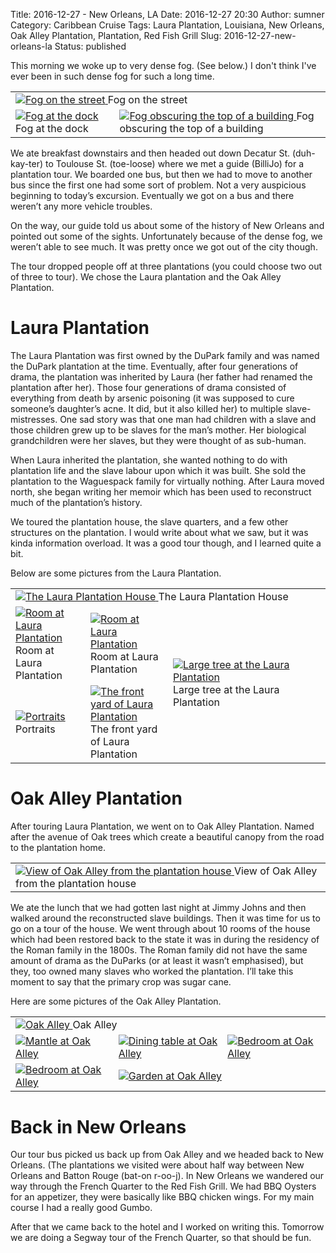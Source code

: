 Title: 2016-12-27 - New Orleans, LA
Date: 2016-12-27 20:30
Author: sumner
Category: Caribbean Cruise
Tags: Laura Plantation, Louisiana, New Orleans, Oak Alley Plantation, Plantation, Red Fish Grill
Slug: 2016-12-27-new-orleans-la
Status: published

This morning we woke up to very dense fog. (See below.) I don't think
I've ever been in such dense fog for such a long time.

<table class="gallery">
  <tr>
    <td colspan="2">
      <a href="images/carribean-cruise/fog-street.jpg" target="_blank">
        <img src="images/carribean-cruise/fog-street.jpg" alt="Fog on the street" />
      </a>
      Fog on the street
    </td>
  </tr>

  <tr>
    <td>
      <a href="images/carribean-cruise/fog-dock.jpg" target="_blank">
        <img src="images/carribean-cruise/fog-dock.jpg" alt="Fog at the dock" />
      </a>
      Fog at the dock
    </td>
    <td>
      <a href="images/carribean-cruise/fog-building.jpg" target="_blank">
        <img src="images/carribean-cruise/fog-building.jpg" alt="Fog obscuring the top of a building" />
      </a>
      Fog obscuring the top of a building
    </td>
  </tr>
</table>

We ate breakfast downstairs and then headed out down Decatur St.
(duh-kay-ter) to Toulouse St. (toe-loose) where we met a guide (BilliJo)
for a plantation tour. We boarded one bus, but then we had to move to
another bus since the first one had some sort of problem. Not a very
auspicious beginning to today’s excursion. Eventually we got on a bus
and there weren’t any more vehicle troubles.

On the way, our guide told us about some of the history of New Orleans
and pointed out some of the sights. Unfortunately because of the dense
fog, we weren’t able to see much. It was pretty once we got out of the
city though.

The tour dropped people off at three plantations (you could choose two
out of three to tour). We chose the Laura plantation and the Oak Alley
Plantation.

# Laura Plantation

The Laura Plantation was first owned by the DuPark family and was named
the DuPark plantation at the time. Eventually, after four generations of
drama, the plantation was inherited by Laura (her father had renamed the
plantation after her). Those four generations of drama consisted of
everything from death by arsenic poisoning (it was supposed to cure
someone’s daughter’s acne. It did, but it also killed her) to multiple
slave-mistresses. One sad story was that one man had children with a
slave and those children grew up to be slaves for the man’s mother. Her
biological grandchildren were her slaves, but they were thought of as
sub-human.

When Laura inherited the plantation, she wanted nothing to do with
plantation life and the slave labour upon which it was built. She sold
the plantation to the Waguespack family for virtually nothing. After
Laura moved north, she began writing her memoir which has been used to
reconstruct much of the plantation’s history.

We toured the plantation house, the slave quarters, and a few other
structures on the plantation. I would write about what we saw, but it
was kinda information overload. It was a good tour though, and I learned
quite a bit.

Below are some pictures from the Laura Plantation.

<table class="gallery">
  <tr class="picture-row">
    <td colspan="4">
      <a href="images/carribean-cruise/laura-house.jpg" target="_blank">
        <img src="images/carribean-cruise/laura-house.jpg" alt="The Laura
          Plantation House" />
      </a>
      The Laura Plantation House
    </td>
  </tr>
  <tr>
    <td>
      <a href="images/carribean-cruise/laura-room.jpg" target="_blank">
        <img src="images/carribean-cruise/laura-room.jpg" alt="Room at Laura
          Plantation" />
      </a>
      Room at Laura Plantation
    </td>
    <td>
      <a href="images/carribean-cruise/laura-crib.jpg" target="_blank">
        <img src="images/carribean-cruise/laura-crib.jpg" alt="Room at Laura
          Plantation" />
      </a>
      Room at Laura Plantation
    </td>
    <td width="50%" colspan="2" rowspan="2">
      <a href="images/carribean-cruise/laura-tree.jpg" target="_blank">
        <img src="images/carribean-cruise/laura-tree.jpg" alt="Large tree at the
          Laura Plantation" />
      </a>
      Large tree at the Laura Plantation
    </td>
  </tr>
  <tr>
    <td>
      <a href="images/carribean-cruise/laura-portraits.jpg" target="_blank">
        <img src="images/carribean-cruise/laura-portraits.jpg" alt="Portraits" />
      </a>
      Portraits
    </td>
    <td>
      <a href="images/carribean-cruise/laura-yard.jpg" target="_blank">
        <img src="images/carribean-cruise/laura-yard.jpg" alt="The front yard of
          Laura Plantation" />
      </a>
      The front yard of Laura Plantation
    </td>
  </tr>
</table>

# Oak Alley Plantation

After touring Laura Plantation, we went on to Oak Alley Plantation.
Named after the avenue of Oak trees which create a beautiful canopy from
the road to the plantation home.

<table class="gallery">
  <tr>
    <td>
      <a href="images/carribean-cruise/oak-alley-from-house.jpg" target="_blank">
        <img src="images/carribean-cruise/oak-alley-from-house.jpg" alt="View of
          Oak Alley from the plantation house" />
      </a>
      View of Oak Alley from the plantation house
    </td>
  <tr>
</table>

We ate the lunch that we had gotten last night at Jimmy Johns and then walked
around the reconstructed slave buildings. Then it was time for us to go on a
tour of the house. We went through about 10 rooms of the house which had been
restored back to the state it was in during the residency of the Roman family in
the 1800s. The Roman family did not have the same amount of drama as the DuParks
(or at least it wasn’t emphasised), but they, too owned many slaves who worked
the plantation.  I’ll take this moment to say that the primary crop was sugar
cane.

Here are some pictures of the Oak Alley Plantation.

<table class="gallery">
  <tr class="picture-row">
    <td colspan="3">
      <a href="images/carribean-cruise/oak-alley.jpg" target="_blank">
        <img src="images/carribean-cruise/oak-alley.jpg" alt="Oak Alley" />
      </a>
      Oak Alley
    </td>
  </tr>
  <tr>
    <td>
      <a href="images/carribean-cruise/oak-alley-mantle.jpg" target="_blank">
        <img src="images/carribean-cruise/oak-alley-mantle.jpg" alt="Mantle at
          Oak Alley" />
      </a>
    </td>
    <td>
      <a href="images/carribean-cruise/oak-alley-table.jpg" target="_blank">
        <img src="images/carribean-cruise/oak-alley-table.jpg" alt="Dining table
          at Oak Alley" />
      </a>
    </td>
    <td>
      <a href="images/carribean-cruise/oak-alley-bedroom.jpg" target="_blank">
        <img src="images/carribean-cruise/oak-alley-bedroom.jpg" alt="Bedroom at
          Oak Alley" />
      </a>
    </td>
  </tr>
  <tr>
    <td>
      <a href="images/carribean-cruise/oak-alley-bedroom2.jpg" target="_blank">
        <img src="images/carribean-cruise/oak-alley-bedroom2.jpg" alt="Bedroom at
          Oak Alley" />
      </a>
    </td>
    <td colspan="2">
      <a href="images/carribean-cruise/oak-alley-garden.jpg" target="_blank">
        <img src="images/carribean-cruise/oak-alley-garden.jpg" alt="Garden at
          Oak Alley" />
      </a>
    </td>
  </tr>
</table>

# Back in New Orleans

Our tour bus picked us back up from Oak Alley and we headed back to New
Orleans. (The plantations we visited were about half way between New
Orleans and Batton Rouge (bat-on r-oo-j). In New Orleans we wandered our
way through the French Quarter to the Red Fish Grill. We had BBQ Oysters
for an appetizer, they were basically like BBQ chicken wings. For my
main course I had a really good Gumbo.

After that we came back to the hotel and I worked on writing this.
Tomorrow we are doing a Segway tour of the French Quarter, so that
should be fun.
